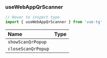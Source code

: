 ### useWebAppQrScanner

```ts twoslash
// Hover to inspect type
import { useWebAppQrScanner } from 'vue-tg'
```

| Name               | Type                                                     |
| :----------------- | :------------------------------------------------------- |
| `showScanQrPopup`  | <!--@include: @/generated/WebApp-showScanQrPopup.md -->  |
| `closeScanQrPopup` | <!--@include: @/generated/WebApp-closeScanQrPopup.md --> |
